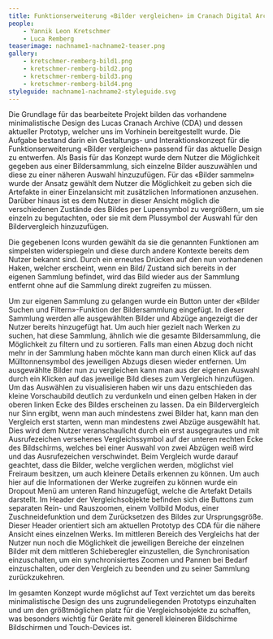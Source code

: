 ```yaml
---
title: Funktionserweiterung «Bilder vergleichen» im Cranach Digital Archive
people:
    - Yannik Leon Kretschmer
    - Luca Remberg
teaserimage: nachname1-nachname2-teaser.png
gallery:
    - kretschmer-remberg-bild1.png
    - kretschmer-remberg-bild2.png
    - kretschmer-remberg-bild3.png
    - kretschmer-remberg-bild4.png
styleguide: nachname1-nachname2-styleguide.svg
---
```


Die Grundlage für das bearbeitete Projekt bilden das vorhandene minimalistische Design des Lucas Cranach Archive (CDA) und dessen aktueller Prototyp, welcher uns im Vorhinein bereitgestellt wurde. Die Aufgabe bestand darin ein Gestaltungs- und Interaktionskonzept für die Funktionserweiterung «Bilder vergleichen» passend für das aktuelle Design zu entwerfen. Als Basis für das Konzept wurde dem Nutzer die Möglichkeit gegeben aus einer Bildersammlung, sich einzelne Bilder auszuwählen und diese zu einer näheren Auswahl hinzuzufügen. Für das «Bilder sammeln» wurde der Ansatz gewählt dem Nutzer die Möglichkeit zu geben sich die Artefakte in einer Einzelansicht mit zusätzlichen Informationen anzusehen. Darüber hinaus ist es dem Nutzer in dieser Ansicht möglich die verschiedenen Zustände des Bildes per Lupensymbol zu vergrößern, um sie einzeln zu begutachten, oder sie mit dem Plussymbol der Auswahl für den Bildervergleich hinzuzufügen.

Die gegebenen Icons wurden gewählt da sie die genannten Funktionen am simpelsten widerspiegeln und diese durch andere Kontexte bereits dem Nutzer bekannt sind. Durch ein erneutes Drücken auf den nun vorhandenen Haken, welcher erscheint, wenn ein Bild/ Zustand sich bereits in der eigenen Sammlung befindet, wird das Bild wieder aus der Sammlung entfernt ohne auf die Sammlung direkt zugreifen zu müssen.

Um zur eigenen Sammlung zu gelangen wurde ein Button unter der «Bilder Suchen und Filtern»-Funktion der Bildersammlung eingefügt. In dieser Sammlung werden alle ausgewählten Bilder und Abzüge angezeigt die der Nutzer bereits hinzugefügt hat. Um auch hier gezielt nach Werken zu suchen, hat diese Sammlung, ähnlich wie die gesamte Bildersammlung, die Möglichkeit zu filtern und zu sortieren. Falls man einen Abzug doch nicht mehr in der Sammlung haben möchte kann man durch einen Klick auf das Mülltonnensymbol des jeweiligen Abzugs diesen wieder entfernen. Um ausgewählte Bilder nun zu vergleichen kann man aus der eigenen Auswahl durch ein Klicken auf das jeweilige Bild dieses zum Vergleich hinzufügen. Um das Auswählen zu visualisieren haben wir uns dazu entschieden das kleine Vorschaubild deutlich zu verdunkeln und einen gelben Haken in der oberen linken Ecke des Bildes erscheinen zu lassen. Da ein Bildervergleich nur Sinn ergibt, wenn man auch mindestens zwei Bilder hat, kann man den Vergleich erst starten, wenn man mindestens zwei Abzüge ausgewählt hat. Dies wird dem Nutzer veranschaulicht durch ein erst ausgegrautes und mit Ausrufezeichen versehenes Vergleichssymbol auf der unteren rechten Ecke des Bildschirms, welches bei einer Auswahl von zwei Abzügen weiß wird und das Ausrufezeichen verschwindet. Beim Vergleich wurde darauf geachtet, dass die Bilder, welche verglichen werden, möglichst viel Freiraum besitzen, um auch kleinere Details erkennen zu können. Um auch hier auf die Informationen der Werke zugreifen zu können wurde ein Dropout Menü am unteren Rand hinzugefügt, welche die Artefakt Details darstellt. Im Header der Vergleichsobjekte befinden sich die Buttons zum separaten Rein- und Rauszoomen, einem Vollbild Modus, einer Zuschneidefunktion und dem Zurücksetzen des Bildes zur Ursprungsgröße. Dieser Header orientiert sich am aktuellen Prototyp des CDA für die nähere Ansicht eines einzelnen Werks. Im mittleren Bereich des Vergleichs hat der Nutzer nun noch die Möglichkeit die jeweiligen Bereiche der einzelnen Bilder mit dem mittleren Schieberegler einzustellen, die Synchronisation einzuschalten, um ein synchronisiertes Zoomen und Pannen bei Bedarf einzuschalten, oder den Vergleich zu beenden und zu seiner Sammlung zurückzukehren.

Im gesamten Konzept wurde möglichst auf Text verzichtet um das bereits minimalistische Design des uns zugrundeliegenden Prototyps einzuhalten und um den größtmöglichen platz für die Vergleichsobjekte zu schaffen, was besonders wichtig für Geräte mit generell kleineren Bildschirme Bildschirmen und Touch-Devices ist.


